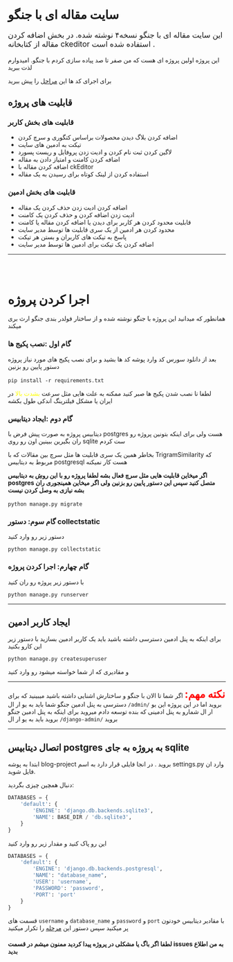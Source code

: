 # سایت مقاله ای با جنگو

<p style="font-size:1.1rem">این سایت مقاله ای با جنگو نسخه۴ نوشته شده. در بخش اضافه کردن مقاله از کتابخانه ckeditor استفاده شده است .</p>

<p>این پروژه اولین پروژه ای هست که من صفر تا صد پیاده سازی کردم با جنگو.
امیدوارم لذت ببرید</p>
<p>برای اجرای کد ها این <a href="#اجرا-کردن-پروژه">مراحل</a> را پیش ببرید</p>

## قابلیت های پروژه

### قابلیت های بخش کاربر

<ul>
<li>اضافه کردن بلاگ دیدن محصولات براساس کتگوری و سرچ کردن</li>
<li>تیکت به ادمین های سایت</li>
<li>لاگین کردن ثبت نام کردن و ادیت زدن پروفایل و ریست پسورد</li>
<li>اضافه کردن کامنت و امتیاز دادن به مقاله</li>
<li>اضافه کردن مقاله با ckEditor</li>
<li>استفاده کردن از لینک کوتاه برای رسیدن به یک مقاله</li>
</ul>

### قابلیت های بخش ادمین

<ul>
<li>اضافه کردن ادیت زدن حذف کردن یک مقاله</li>
<li>ادیت زدن اضافه کردن و حذف کردن یک کامنت</li>
<li>قابلیت محدود کردن هر کاربر برای دیدن یا اضافه کردن مقاله یا کامنت</li>
<li>محدود کردن هر ادمین از یک سری قابلیت ها توسط مدیر سایت</li>
<li>پاسخ به تیکت های کاربران و بستن هر تیکت</li>
<li>اضافه کردن یک تیکت برای ادمین ها توسط مدیر سایت</li>
</ul>

<hr>
<br>
<br>

# اجرا کردن پروژه

<p>همانطور که میدانید این پروژه با جنگو نوشته شده و از ساختار فولدر بندی جنگو ارث بری میکند</p>

### گام اول :نصب پکیج ها

<p>بعد از دانلود سورس کد وارد پوشه کد ها بشید و برای نصب پکیج های مورد نیاز پروژه دستور پایین رو بزنین</p>

‍‍‍‍‍```pip install -r requirements.txt```
<p>لطفا تا نصب شدن پکیج ها صبر کنید ممکنه به علت هایی مثل سرعت <span style="color:yellow">بشدت بالا</span> در ایران یا مشکل فیلترینگ اندکی طول بکشه</p>

### گام دوم :ایجاد دیتابیس

<p>دیتابیس پروژه به صورت پیش فرض با postgres هست ولی برای اینکه بتونین پروژه رو ران بگیرین ببینین اون رو روی sqlite ست کردم</p>
<p>بخاطر همین یک سری قابلیت ها مثل سرچ بین مقالات که با TrigramSimilarity که مربوط به دیتابیس  postgresql هست کار نمیکنه</p>
<p style="font-weight: bold;">اگر میخاین قابلیت هایی مثل سرچ فعال بشه لطفا پروژه رو با این <a href="#اتصال-دیتابیس-postgres-به-پروژه-به-جای-sqlite">روش</a> به دیتابیس postgres متصل کنید سپس این دستور پایین رو بزنین ولی اگر میخاین همینجوری ران بشه نیازی به وصل کردن نیست</p>

‍```python manage.py migrate```

### گام سوم: دستور collectstatic
<p>دستور زیر رو وارد کنید</p>

```python manage.py collectstatic```

### گام چهارم: اجرا کردن پروژه

<p>با دستور زیر پروژه رو ران کنید</p>

```python manage.py runserver```

<hr>

## ایجاد کاربر ادمین

<p>برای اینکه به پنل ادمین دسترسی داشته باشید باید یک کاربر ادمین بسازید با دستور زیر این کارو بکنید</p>

```python manage.py createsuperuser```

<p>و مقادیری که از شما خواسته میشود رو وارد کنید</p>

<hr>

<span style="font-size:1.5rem;font-weight: bold; color:red">نکته مهم:</span> اگر شما تا الان با جنگو و ساختارش اشنایی داشته باشید میبینید که برای دسترسی به پنل ادمین جنگو شما باید به یو ار ال ‍`/admin/` بروید اما در این پروژه این یو ار ال شمارو به پنل ادمینی که بنده توسعه دادم میروید برای اینکه به پنل ادمین جنگو بروید باید به یو ار ال `/django-admin/` بروید

<hr>

## اتصال دیتابیس postgres به پروژه به جای sqlite

<p> ابتدا به پوشه blog-project بروید . در انجا فایلی قرار دارد به اسم settings.py وارد ان فایل شوید.</p>
<p>دنبال همچین چیزی بگردید:</p>

````python
DATABASES = {
    'default': {
        'ENGINE': 'django.db.backends.sqlite3',
        'NAME': BASE_DIR / 'db.sqlite3',
    }
}
````

<p>این رو پاک کنید و مقدار زیر رو وارد کنید</p>

```` python
DATABASES = {
    'default': {
        'ENGINE': 'django.db.backends.postgresql',
        'NAME': "database_name",
        'USER': 'username',
        'PASSWORD': 'password',
        'PORT': 'port'
    }
}
````

قسمت های `username` و  `database_name` و `password` و `port` با مقادیر دیتابیس خودتون پر میکنید سپس دستور این <a href="#گام-دوم-ایجاد-دیتابیس">مرحله</a> را تکرار میکنید

#### لطفا اگر باگ یا مشکلی در پروژه پیدا کردید ممنون میشم در قسمت issues به من اطلاع بدید

